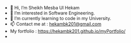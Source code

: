 - 👋 Hi, I’m Sheikh Mesba Ul Hekam
- 👀 I’m interested in Software Engineering. 
- 🌱 I’m currently learning to code in my University.
- 📫 Contact me at : hekambk201@gmail.com
- My fortfolio : https://hekambk201.github.io/myPortfolio/
-
<!---
hekambk201/hekambk201 is a ✨ special ✨ repository because its `README.md` (this file) appears on your GitHub profile.
You can click the Preview link to take a look at your changes.
--->
